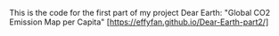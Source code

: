 This is the code for the first part of my project Dear Earth: "Global CO2 Emission Map per Capita" 
[https://effyfan.github.io/Dear-Earth-part2/]
